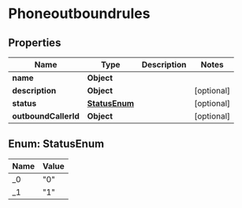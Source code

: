 

# Phoneoutboundrules


## Properties

| Name | Type | Description | Notes |
|------------ | ------------- | ------------- | -------------|
|**name** | **Object** |  |  |
|**description** | **Object** |  |  [optional] |
|**status** | [**StatusEnum**](#StatusEnum) |  |  [optional] |
|**outboundCallerId** | **Object** |  |  [optional] |



## Enum: StatusEnum

| Name | Value |
|---- | -----|
| _0 | &quot;0&quot; |
| _1 | &quot;1&quot; |



